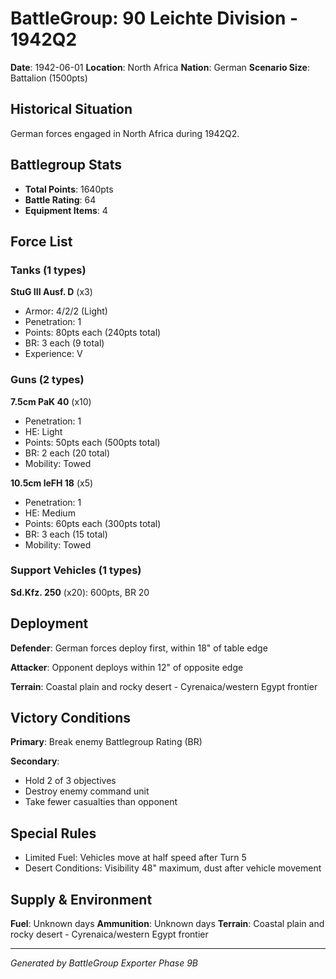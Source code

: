 # BattleGroup: 90 Leichte Division - 1942Q2

**Date**: 1942-06-01
**Location**: North Africa
**Nation**: German
**Scenario Size**: Battalion (1500pts)

## Historical Situation

German forces engaged in North Africa during 1942Q2.

## Battlegroup Stats

- **Total Points**: 1640pts
- **Battle Rating**: 64
- **Equipment Items**: 4

## Force List

### Tanks (1 types)

**StuG III Ausf. D** (x3)
- Armor: 4/2/2 (Light)
- Penetration: 1
- Points: 80pts each (240pts total)
- BR: 3 each (9 total)
- Experience: V

### Guns (2 types)

**7.5cm PaK 40** (x10)
- Penetration: 1
- HE: Light
- Points: 50pts each (500pts total)
- BR: 2 each (20 total)
- Mobility: Towed

**10.5cm leFH 18** (x5)
- Penetration: 1
- HE: Medium
- Points: 60pts each (300pts total)
- BR: 3 each (15 total)
- Mobility: Towed

### Support Vehicles (1 types)

**Sd.Kfz. 250** (x20): 600pts, BR 20

## Deployment

**Defender**: German forces deploy first, within 18" of table edge

**Attacker**: Opponent deploys within 12" of opposite edge

**Terrain**: Coastal plain and rocky desert - Cyrenaica/western Egypt frontier

## Victory Conditions

**Primary**: Break enemy Battlegroup Rating (BR)

**Secondary**:
- Hold 2 of 3 objectives
- Destroy enemy command unit
- Take fewer casualties than opponent

## Special Rules

- Limited Fuel: Vehicles move at half speed after Turn 5
- Desert Conditions: Visibility 48" maximum, dust after vehicle movement

## Supply & Environment

**Fuel**: Unknown days
**Ammunition**: Unknown days
**Terrain**: Coastal plain and rocky desert - Cyrenaica/western Egypt frontier

---

*Generated by BattleGroup Exporter Phase 9B*
